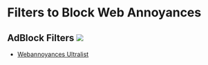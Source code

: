 # Filters to Block Web Annoyances

## AdBlock Filters ![](https://user-images.githubusercontent.com/65375709/110261600-dd47a900-7f7e-11eb-902f-e95eb87fa980.png)

- [Webannoyances Ultralist](https://github.com/yourduskquibbles/webannoyances)
